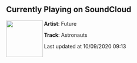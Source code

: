 ## Currently Playing on SoundCloud

[<img align="left" width="100" src="https://i1.sndcdn.com/artworks-j7XSGE1MAZvi-0-t50x50.jpg">](https://soundcloud.com/futureisnow/astronauts?in=futureisnow/sets/future-juice-wrld-present-wrld)

**Artist**: Future 

**Track**: Astronauts

Last updated at 10/09/2020 09:13
